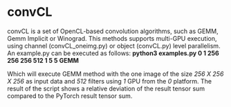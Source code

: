 # convCL
convCL is a set of OpenCL-based convolution algorithms, such as GEMM, Gemm Implicit or Winograd. This methods supports multi-GPU execution, using channel (convCL_oneimg.py) or object (convCL.py) level parallelism. 
An example.py can be executed as follows:
**python3 examples.py 0 1 256 256 256 512 1 5 5 GEMM**

Which will execute GEMM method with the one image of the size *256 X 256 X 256* as input data and  *512* filters using *1* GPU from the *0* platform. 
The result of the script shows a relative deviation of the result tensor sum compared to the PyTorch result tensor sum.
 

